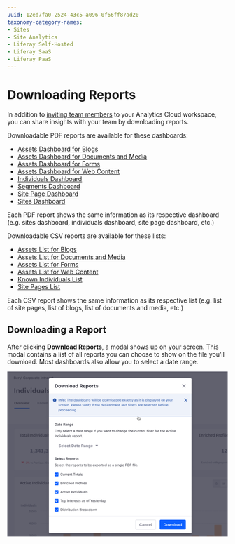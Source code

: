 ```yaml
---
uuid: 12ed7fa0-2524-43c5-a096-0f66ff87ad20
taxonomy-category-names:
- Sites
- Site Analytics
- Liferay Self-Hosted
- Liferay SaaS
- Liferay PaaS
---
```

# Downloading Reports

In addition to [inviting team members](../workspace-settings/managing-users.md#inviting-users) to your Analytics Cloud workspace, you can share insights with your team by downloading reports.

Downloadable PDF reports are available for these dashboards:

- [Assets Dashboard for Blogs](../touchpoints/assets/blogs.md)
- [Assets Dashboard for Documents and Media](../touchpoints/assets/documents-and-media.md)
- [Assets Dashboard for Forms](../touchpoints/assets/forms.md)
- [Assets Dashboard for Web Content](../touchpoints/assets/web-content.md)
- [Individuals Dashboard](../people/individuals.md)
- [Segments Dashboard](../people/segments/segments.md)
- [Site Page Dashboard](../touchpoints/pages/pages.md)
- [Sites Dashboard](../touchpoints/sites-dashboard.md)

Each PDF report shows the same information as its respective dashboard (e.g. sites dashboard, individuals dashboard, site page dashboard, etc.)

Downloadable CSV reports are available for these lists:

- [Assets List for Blogs](../touchpoints/assets/blogs.md)
- [Assets List for Documents and Media](../touchpoints/assets/documents-and-media.md)
- [Assets List for Forms](../touchpoints/assets/forms.md)
- [Assets List for Web Content](../touchpoints/assets/web-content.md)
- [Known Individuals List](../people/individuals/individual-profiles.md)
- [Site Pages List](../touchpoints.md#viewing-page-data)

Each CSV report shows the same information as its respective list (e.g. list of site pages, list of blogs, list of documents and media, etc.)

## Downloading a Report

After clicking **Download Reports**, a modal shows up on your screen. This modal contains a list of all reports you can choose to show on the file you'll download. Most dashboards also allow you to select a date range.

![The modal allows you to choose which reports in which date range to download](./downloading-reports/images/01.png)